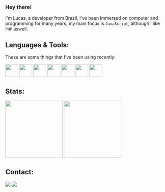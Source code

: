 ### Hey there!

I'm Lucas, a developer from Brazil, I've been immersed on computer and programming for many years, my main focus is `JavaScript`, although I like `PHP` aswell.

## **Languages & Tools:**

These are some things that I've been using recently:

<div style="display: inline_block">
<img src="https://cdn.jsdelivr.net/gh/devicons/devicon/icons/javascript/javascript-original.svg" width="40" height="40"/> 
<img src="https://cdn.jsdelivr.net/gh/devicons/devicon/icons/php/php-original.svg" width="40" height="40"/>
<img src="https://cdn.jsdelivr.net/gh/devicons/devicon/icons/nodejs/nodejs-original.svg" width="40" height="40"/>
<img src="https://cdn.jsdelivr.net/gh/devicons/devicon/icons/react/react-original.svg" width="40" height="40"/>
<img src="https://cdn.jsdelivr.net/gh/devicons/devicon/icons/git/git-original.svg" width="40" height="40"/>
<img src="https://cdn.jsdelivr.net/gh/devicons/devicon/icons/mysql/mysql-original.svg" width="40" height="40"/>
<img src="https://cdn.jsdelivr.net/gh/devicons/devicon/icons/heroku/heroku-plain.svg" width="40" height="40"/>
</div>
               
## **Stats:**

<div>
<img height="180em" src="https://github-readme-stats.vercel.app/api/top-langs/?username=wedz0ff&layout=compact&langs_count=6&theme=dracula&exclude_repo=ollyxpic,Jekhr-Translator&count_private=false"/>
<img height="180em" src="https://github-readme-stats.vercel.app/api?username=wedz0ff&show_icons=true&theme=dracula&include_all_commits=true&count_private=true&hide=contribs"/>
</div>

## **Contact:**

<p align="left">
  <a target="_blank" href="https://www.linkedin.com/in/lucas-hames-582281245/" alt="Linkedin">
  <img src="https://img.shields.io/badge/-LinkedIn-%230077B5?style=for-the-badge&logo=linkedin&logoColor=white" target="_blank"></a>

   <a target="_blank" href="mailto:lrphames@gmail.com" alt="Gmail">
  <img src="https://img.shields.io/badge/Email-D14836?style=for-the-badge&logo=gmail&logoColor=white"</a>
</p>
<br>
